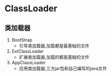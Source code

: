 # ClassLoader

## 类加载器
1. BootStrap
    - 引导类加载器,加载都是最基础的文件
2. ExtClassLoader
    - 扩展类加载器,加载的都是基础的文件
3. AppClassLoader
    - 应用类加载器,三方jar包和自己编写的java文件